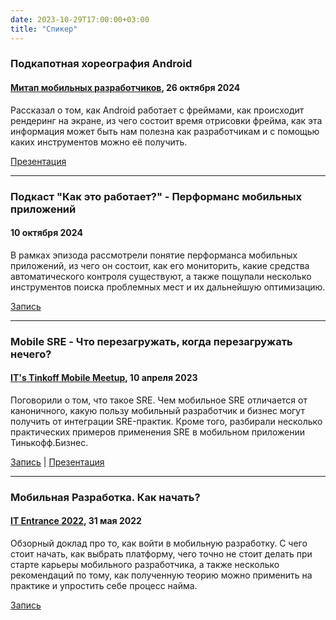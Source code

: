 ```yaml
---
date: 2023-10-29T17:00:00+03:00
title: "Спикер"
---
```


### Подкапотная хореография Android
#### [Митап мобильных разработчиков](https://nn-mobile-meetup.tilda.ws/), 26 октября 2024

Рассказал о том, как Android работает с фреймами, как происходит рендеринг на экране, из чего состоит время отрисовки фрейма, как эта информация может быть нам полезна как разработчикам и с помощью каких инструментов можно её получить.

[Презентация](https://drive.google.com/file/d/1xIwRvYRI95-k66OZZT84QDwS5lu7Txxl/view?usp=sharing)

---

### Подкаст "Как это работает?" - Перформанс мобильных приложений
#### 10 октября 2024

В рамках эпизода рассмотрели понятие перформанса мобильных приложений, из чего он состоит, как его мониторить, какие средства автоматического контроля существуют, а также пощупали несколько инструментов поиска проблемных мест и их дальнейшую оптимизацию.

[Запись](https://www.youtube.com/watch?v=zYHDo_mdJAM)

---

### Mobile SRE - Что перезагружать, когда перезагружать нечего? 
#### [IT's Tinkoff Mobile Meetup](https://meetup.tbank.ru/event/its-tinkoff-mobile-meetup6/), 10 апреля 2023

Поговорили о том, что такое SRE. Чем мобильное SRE отличается от каноничного, какую пользу мобильный разработчик и бизнес могут получить от интеграции SRE-практик. Кроме того, разбирали несколько практических примеров применения SRE в мобильном приложении Тинькофф.Бизнес.

[Запись](https://www.youtube.com/watch?v=2ygrDUeqJbU) | [Презентация](https://acdn.tinkoff.ru/static/meetups/talks/a729c376-9e85-4033-91f9-716db6807657.pdf) 

---

### Мобильная Разработка. Как начать?
#### [IT Entrance 2022](https://entrance.by/), 31 мая 2022
Обзорный доклад про то, как войти в мобильную разработку. С чего стоит начать, как выбрать платформу, чего точно не стоит делать при старте карьеры мобильного разработчика, а также несколько рекомендаций по тому, как полученную теорию можно применить на практике и упростить себе процесс найма. 

[Запись](https://www.youtube.com/watch?v=Pw6W3LpMTCs&t=4493)
